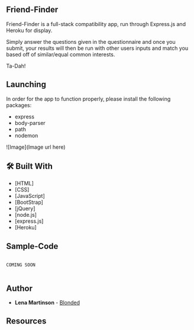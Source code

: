 ## Friend-Finder
Friend-Finder is a full-stack compatibility app, run through Express.js and Heroku for display.

Simply answer the questions given in the questionnaire and once you submit, your results will then be run with other users inputs and match you based off of similar/equal common interests.

Ta-Dah!

## Launching

In order for the app to function properly, please install the following packages:

* express
* body-parser
* path
* nodemon

![Image](Image url here)

## 🛠️ Built With

* [HTML]
* [CSS]
* [JavaScript]
* [BootStrap]
* [jQuery]
* [node.js]
* [express.js]
* [Heroku]


## Sample-Code

```

COMING SOON


```



## Author
* **Lena Martinson** - [Blonded](https://github.com/Blonded)

## Resources
